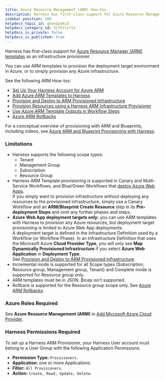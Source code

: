 ```yaml
---
title: Azure Resource Management (ARM) How-tos
description: Harness has first-class support for Azure Resource Manager (ARM) templates as an infrastructure provisioner. You can use ARM templates to provision the deployment target environment in Azure, or to s…
sidebar_position: 100
helpdocs_topic_id: qhnnq1mks3
helpdocs_category_id: 3i7h1lzlt2
helpdocs_is_private: false
helpdocs_is_published: true
---
```


Harness has first-class support for [Azure Resource Manager (ARM) templates](https://docs.microsoft.com/en-us/azure/azure-resource-manager/templates/overview) as an infrastructure provisioner.

You can use ARM templates to provision the deployment target environment in Azure, or to simply provision any Azure infrastructure.

See the following ARM How-tos:

* [Set Up Your Harness Account for Azure ARM](set-up-your-harness-account-for-azure-arm.md)
* [Add Azure ARM Templates to Harness](add-azure-arm-templates.md)
* [Provision and Deploy to ARM Provisioned Infrastructure](target-azure-arm-or-blueprint-provisioned-infrastructure.md)
* [Provision Resources using a Harness ARM Infrastructure Provisioner](provision-using-the-arm-blueprint-create-resource-step.md)
* [Use Azure ARM Template Outputs in Workflow Steps](use-azure-arm-and-blueprint-parameters-in-workflow-steps.md)
* [Azure ARM Rollbacks](azure-arm-rollbacks.md)

For a conceptual overview of provisioning with ARM and Blueprints, including videos, see [Azure ARM and Blueprint Provisioning with Harness](../../concepts-cd/deployment-types/azure-arm-and-blueprint-provision-with-harness.md).

### Limitations

* Harness supports the following scope types:
	+ Tenant
	+ Management Group
	+ Subscription
	+ Resource Group
* Harness ARM Template provisioning is supported in Canary and Multi-Service Workflows, and Blue/Green Workflows that [deploy Azure Web Apps](../azure-webapp-category/azure-web-app-deployments-overview.md).  
If you simply want to provision infrastructure without deploying any resources to the provisioned infrastructure, simply use a Canary Workflow and an **ARM/Blueprint Create Resource** step in its **Pre-deployment Steps** and omit any further phases and steps.
* **Azure Web App deployment targets only:** you can use ARM templates with Harness to provision any Azure resources, but deployment target provisioning is limited to Azure Web App deployments.  
A deployment target is defined in the Infrastructure Definition used by a Workflow (or Workflow Phase). In an Infrastructure Definition that uses the Microsoft Azure **Cloud Provider Type**, you will only see **Map Dynamically Provisioned Infrastructure** if you select **Azure Web Application** in **Deployment Type**.  
See [Provision and Deploy to ARM Provisioned Infrastructure](target-azure-arm-or-blueprint-provisioned-infrastructure.md).
* Incremental mode is supported for all Scope types (Subscription, Resource group, Management group, Tenant) and Complete mode is supported for Resource group only.
* ARM templates must be in JSON. Bicep isn't supported.
* Rollback is supported for the Resource group scope only. See [Azure ARM Rollbacks](azure-arm-rollbacks.md).

### Azure Roles Required

See **Azure Resource Management (ARM)** in [Add Microsoft Azure Cloud Provider](../../../firstgen-platform/account/manage-connectors/add-microsoft-azure-cloud-provider.md).

### Harness Permissions Required

To set up a Harness ARM Provisioner, your Harness User account must belong to a User Group with the following Application Permissions:

* **Permission Type:** `Provisioners`.
* **Application:** one or more Applications.
* **Filter:** `All Provisioners`.
* **Action:** `Create, Read, Update, Delete`.

